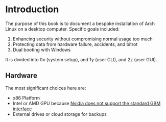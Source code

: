 # Introduction

The purpose of this book is to document a bespoke installation of Arch Linux on a desktop computer. Specific goals included:

1. Enhancing security without compromising normal usage too much
2. Protecting data from hardware failure, accidents, and bitrot
3. Dual booting with Windows

It is divided into 0x (system setup), and 1y (user CLI), and 2z (user GUI).

## Hardware

The most significant choices here are:

* x86 Platform
* Intel or AMD GPU because [Nvidia does not support the standard GBM interface][nvidia-support]
* External drives or cloud storage for backups

[nvidia-support]: https://github.com/swaywm/sway/issues/490
